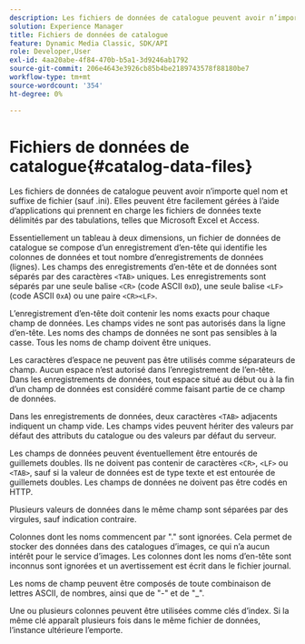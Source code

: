 ```yaml
---
description: Les fichiers de données de catalogue peuvent avoir n’importe quel nom et suffixe de fichier (sauf .ini). Elles peuvent être facilement gérées à l’aide d’applications qui prennent en charge les fichiers de données texte délimités par des tabulations, telles que Microsoft Excel et Access.
solution: Experience Manager
title: Fichiers de données de catalogue
feature: Dynamic Media Classic, SDK/API
role: Developer,User
exl-id: 4aa20abe-4f84-470b-b5a1-3d9246ab1792
source-git-commit: 206e4643e3926cb85b4be2189743578f88180be7
workflow-type: tm+mt
source-wordcount: '354'
ht-degree: 0%

---
```


# Fichiers de données de catalogue{#catalog-data-files}

Les fichiers de données de catalogue peuvent avoir n’importe quel nom et suffixe de fichier (sauf .ini). Elles peuvent être facilement gérées à l’aide d’applications qui prennent en charge les fichiers de données texte délimités par des tabulations, telles que Microsoft Excel et Access.

Essentiellement un tableau à deux dimensions, un fichier de données de catalogue se compose d’un enregistrement d’en-tête qui identifie les colonnes de données et tout nombre d’enregistrements de données (lignes). Les champs des enregistrements d’en-tête et de données sont séparés par des caractères `<TAB>` uniques. Les enregistrements sont séparés par une seule balise `<CR>` (code ASCII `0xD`), une seule balise `<LF>` (code ASCII `0xA`) ou une paire `<CR><LF>`.

L’enregistrement d’en-tête doit contenir les noms exacts pour chaque champ de données. Les champs vides ne sont pas autorisés dans la ligne d’en-tête. Les noms des champs de données ne sont pas sensibles à la casse. Tous les noms de champ doivent être uniques.

Les caractères d’espace ne peuvent pas être utilisés comme séparateurs de champ. Aucun espace n’est autorisé dans l’enregistrement de l’en-tête. Dans les enregistrements de données, tout espace situé au début ou à la fin d’un champ de données est considéré comme faisant partie de ce champ de données.

Dans les enregistrements de données, deux caractères `<TAB>` adjacents indiquent un champ vide. Les champs vides peuvent hériter des valeurs par défaut des attributs du catalogue ou des valeurs par défaut du serveur.

Les champs de données peuvent éventuellement être entourés de guillemets doubles. Ils ne doivent pas contenir de caractères `<CR>`, `<LF>` ou `<TAB>`, sauf si la valeur de données est de type texte et est entourée de guillemets doubles. Les champs de données ne doivent pas être codés en HTTP.

Plusieurs valeurs de données dans le même champ sont séparées par des virgules, sauf indication contraire.

Colonnes dont les noms commencent par &quot;.&quot; sont ignorées. Cela permet de stocker des données dans des catalogues d’images, ce qui n’a aucun intérêt pour le service d’images. Les colonnes dont les noms d’en-tête sont inconnus sont ignorées et un avertissement est écrit dans le fichier journal.

Les noms de champ peuvent être composés de toute combinaison de lettres ASCII, de nombres, ainsi que de &quot;-&quot; et de &quot;_&quot;.

Une ou plusieurs colonnes peuvent être utilisées comme clés d’index. Si la même clé apparaît plusieurs fois dans le même fichier de données, l’instance ultérieure l’emporte.
